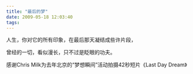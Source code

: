 ```yaml
---
title: "最后的梦"
date: 2009-05-18 12:03:40
tags:
---
```


人生，你对它的所有印象，在最后那天凝结成些许片段，

曾经的一切，看似漫长，只不过是眨眼的功夫。

感谢Chris Milk为去年北京的“梦想瞬间”活动拍摄42秒短片《Last Day Dream》